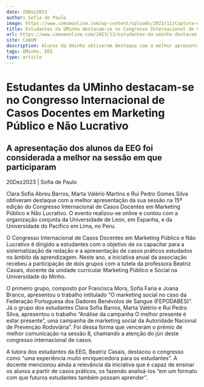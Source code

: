 ```yaml
---
date: 20Dez2023
author: Sofia de Paulo
image: https://www.comumonline.com/wp-content/uploads/2023/12/Captura-de-Ecra-152.png
title: Estudantes da UMinho destacam-se no Congresso Internacional de Casos Docentes em Marketing Público e Não Lucrativo
url: https://www.comumonline.com/2023/12/estudantes-da-uminho-destacam-se-no-congresso-internacional-de-casos-docentes-em-marketing-publico-e-nao-lucrativo/
site: ComUM
description: Alunos da Uminho obtiveram destaque com a melhor apresentação no Congresso Internacional de Casos Docentes em Marketing Público e Não Lucrativo.
tags: UMinho, EEG
type: article
---
```



# Estudantes da UMinho destacam-se no Congresso Internacional de Casos Docentes em Marketing Público e Não Lucrativo

## A apresentação dos alunos da EEG foi considerada a melhor na sessão em que participaram

20Dez2023 | Sofia de Paulo

Clara Sofia Abreu Barros, Marta Valério Martins e Rui Pedro Gomes Silva obtiveram destaque com a melhor apresentação da sua sessão na 15ª edição do Congresso Internacional de Casos Docentes em Marketing Público e Não Lucrativo. O evento realizou-se online e contou com a organização conjunta da Universidade de León, em Espanha, e da Universidade do Pacífico em Lima, no Peru.

O Congresso Internacional de Casos Docentes em Marketing Público e Não Lucrativo é dirigido a estudantes com o objetivo de os capacitar para a sistematização da redação e a apresentação de casos práticos estudados no âmbito da aprendizagem. Neste ano, a iniciativa anual da associação recebeu a participação de dois grupos com a tutela da professora Beatriz Casais, docente da unidade curricular Marketing Público e Social na Universidade do Minho.

O primeiro grupo, composto por Francisca Mora, Sofia Faria e Joana Branco, apresentou o trabalho intitulado “O marketing social no caso da Federação Portuguesa dos Dadores Benévolos de Sangue (FEPODABES)”. Já o grupo dos estudantes Clara Sofia Barros, Marta Valério e Rui Pedro Silva, apresentou o trabalho “Análise da campanha O melhor presente é estar presente”, uma campanha de marketing social da Autoridade Nacional de Prevenção Rodoviária”. Foi dessa forma que venceram o prémio de melhor comunicação na sessão 8, chamando a atenção do júri deste congresso internacional de casos.

A tutora dos estudantes da EEG, Beatriz Casais, destacou o congresso como “uma experiência muito enriquecedora para os estudantes”. A docente mencionou ainda a relevância da iniciativa que é capaz de ensinar os alunos a partir de casos práticos, os fazendo analisá-los “em um formato com que futuros estudantes também possam aprender”.

